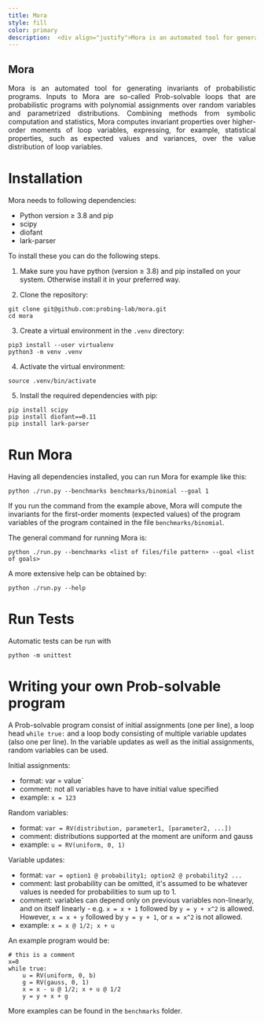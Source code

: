 ```yaml
---
title: Mora
style: fill
color: primary
description:  <div align="justify">Mora is an automated tool for generating invariants of probabilistic programs. Inputs to Mora are so-called Prob-solvable loops, that is probabilistic programs with polynomial assignments over random variables and parametrized distributions.</div> 
---
```



## Mora

 <div align="justify">Mora is an automated tool for generating invariants of probabilistic programs. Inputs to 
 Mora are so-called Prob-solvable loops that are probabilistic programs with polynomial 
 assignments over random variables and parametrized distributions. 
 Combining methods from symbolic computation and statistics, Mora computes invariant 
 properties over higher-order moments of loop variables, expressing, for example, 
 statistical properties, such as expected values and variances, over the value distribution 
 of loop variables.</div>
 
 # Installation

Mora needs to following dependencies:
- Python version &geq; 3.8 and pip
- scipy
- diofant
- lark-parser

To install these you can do the following steps.

1. Make sure you have python (version &geq; 3.8) and pip installed on your system.
Otherwise install it in your preferred way.

2. Clone the repository:

```shell script
git clone git@github.com:probing-lab/mora.git
cd mora
```

3. Create a virtual environment in the `.venv` directory:
```shell script
pip3 install --user virtualenv
python3 -m venv .venv
```

4. Activate the virtual environment:
```shell script
source .venv/bin/activate
```

5. Install the required dependencies with pip:
```shell script
pip install scipy
pip install diofant==0.11
pip install lark-parser
```

# Run Mora

Having all dependencies installed, you can run Mora for example like this:
```shell script
python ./run.py --benchmarks benchmarks/binomial --goal 1
```
If you run the command from the example above, Mora will compute the invariants
for the first-order moments (expected values) of the program variables of the program contained in the
file `benchmarks/binomial`.

The general command for running Mora is:
```shell script
python ./run.py --benchmarks <list of files/file pattern> --goal <list of goals>
```

A more extensive help can be obtained by:
```shell script
python ./run.py --help
```

# Run Tests
Automatic tests can be run with
```shell script
python -m unittest
```

# Writing your own Prob-solvable program
A Prob-solvable program consist of initial assignments (one per line), a loop head `while true:`
and a loop body consisting of multiple variable updates (also one per line).
In the variable updates as well as the initial assignments, random variables can be used.

Initial assignments:
- format:  var = value`
- comment: not all variables have to have initial value specified
- example: `x = 123`

Random variables:
- format:  `var = RV(distribution, parameter1, [parameter2, ...])`
- comment: distributions supported at the moment are uniform and gauss 
- example: `u = RV(uniform, 0, 1)`

Variable updates:
- format:  `var = option1 @ probability1; option2 @ probability2 ...`
- comment: last probability can be omitted, it's assumed to be whatever
values is needed for probabilities to sum up to 1.
- comment: variables can depend only on previous variables non-linearly,
and on itself linearly - e.g. `x = x + 1` followed by `y = y + x^2` is allowed.
However, `x = x + y` followed by `y = y + 1`, or `x = x^2` is not allowed.
- example: `x = x @ 1/2; x + u`

An example program would be:

```
# this is a comment
x=0
while true:
    u = RV(uniform, 0, b)
    g = RV(gauss, 0, 1)
    x = x - u @ 1/2; x + u @ 1/2
    y = y + x + g
```
More examples can be found in the `benchmarks` folder.